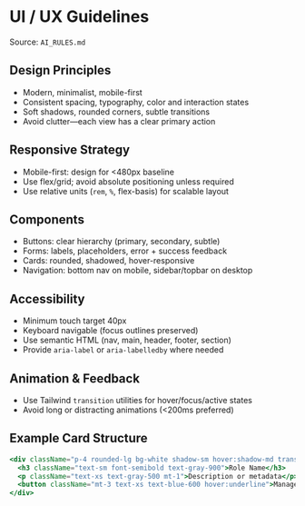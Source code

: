 # UI / UX Guidelines

Source: `AI_RULES.md`

## Design Principles
- Modern, minimalist, mobile-first
- Consistent spacing, typography, color and interaction states
- Soft shadows, rounded corners, subtle transitions
- Avoid clutter—each view has a clear primary action

## Responsive Strategy
- Mobile-first: design for <480px baseline
- Use flex/grid; avoid absolute positioning unless required
- Use relative units (`rem`, `%`, flex-basis) for scalable layout

## Components
- Buttons: clear hierarchy (primary, secondary, subtle)
- Forms: labels, placeholders, error + success feedback
- Cards: rounded, shadowed, hover-responsive
- Navigation: bottom nav on mobile, sidebar/topbar on desktop

## Accessibility
- Minimum touch target 40px
- Keyboard navigable (focus outlines preserved)
- Use semantic HTML (nav, main, header, footer, section)
- Provide `aria-label` or `aria-labelledby` where needed

## Animation & Feedback
- Use Tailwind `transition` utilities for hover/focus/active states
- Avoid long or distracting animations (<200ms preferred)

## Example Card Structure
```jsx
<div className="p-4 rounded-lg bg-white shadow-sm hover:shadow-md transition">
  <h3 className="text-sm font-semibold text-gray-900">Role Name</h3>
  <p className="text-xs text-gray-500 mt-1">Description or metadata</p>
  <button className="mt-3 text-xs text-blue-600 hover:underline">Manage</button>
</div>
```
